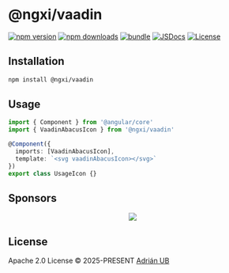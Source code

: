 # @ngxi/vaadin

[![npm version][npm-version-src]][npm-version-href]
[![npm downloads][npm-downloads-src]][npm-downloads-href]
[![bundle][bundle-src]][bundle-href]
[![JSDocs][jsdocs-src]][jsdocs-href]
[![License][license-src]][license-href]

## Installation

```sh
npm install @ngxi/vaadin
```

## Usage

```ts
import { Component } from '@angular/core'
import { VaadinAbacusIcon } from '@ngxi/vaadin'

@Component({
  imports: [VaadinAbacusIcon],
  template: `<svg vaadinAbacusIcon></svg>`
})
export class UsageIcon {}
```

## Sponsors

<p align="center">
  <a href="https://cdn.jsdelivr.net/gh/adrian-ub/static/sponsors.svg">
    <img src='https://cdn.jsdelivr.net/gh/adrian-ub/static/sponsors.svg'/>
  </a>
</p>

## License

Apache 2.0 License © 2025-PRESENT [Adrián UB](https://github.com/adrian-ub)

<!-- Badges -->

[npm-version-src]: https://img.shields.io/npm/v/@ngxi/vaadin?style=flat&colorA=080f12&colorB=1fa669
[npm-version-href]: https://npmjs.com/package/@ngxi/vaadin
[npm-downloads-src]: https://img.shields.io/npm/dm/@ngxi/vaadin?style=flat&colorA=080f12&colorB=1fa669
[npm-downloads-href]: https://npmjs.com/package/@ngxi/vaadin
[bundle-src]: https://img.shields.io/bundlephobia/minzip/@ngxi/vaadin?style=flat&colorA=080f12&colorB=1fa669&label=minzip
[bundle-href]: https://bundlephobia.com/result?p=@ngxi/vaadin
[license-src]: https://img.shields.io/npm/l/@ngxi/vaadin?style=flat&colorA=080f12&colorB=1fa669
[license-href]: https://github.com/adrian-ub/ngxi/blob/main/LICENSE
[jsdocs-src]: https://img.shields.io/badge/jsdocs-reference-080f12?style=flat&colorA=080f12&colorB=1fa669
[jsdocs-href]: https://www.jsdocs.io/package/@ngxi/vaadin
